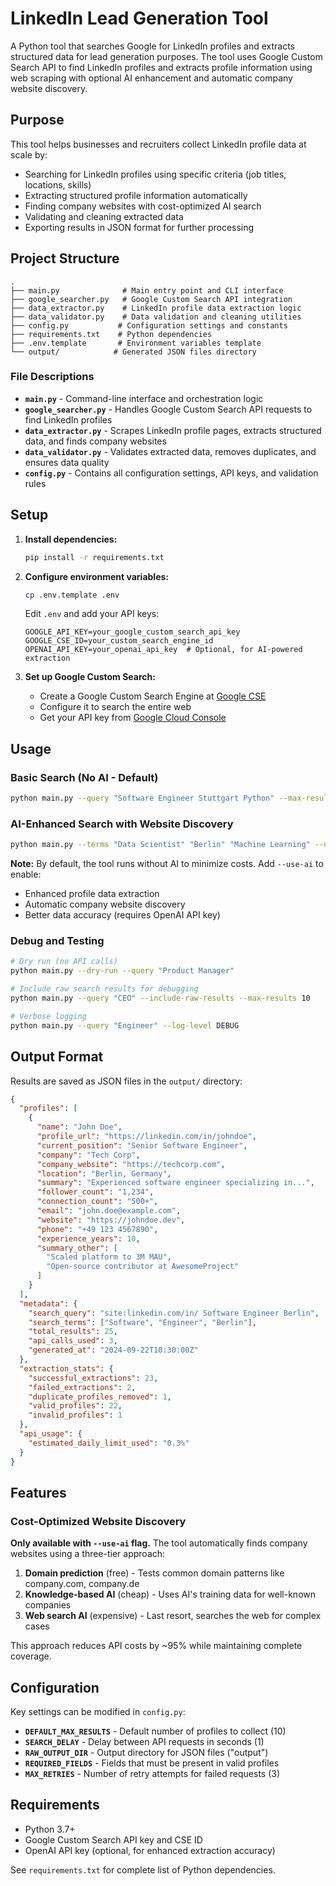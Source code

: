 # LinkedIn Lead Generation Tool

A Python tool that searches Google for LinkedIn profiles and extracts structured data for lead generation purposes. The tool uses Google Custom Search API to find LinkedIn profiles and extracts profile information using web scraping with optional AI enhancement and automatic company website discovery.

## Purpose

This tool helps businesses and recruiters collect LinkedIn profile data at scale by:
- Searching for LinkedIn profiles using specific criteria (job titles, locations, skills)
- Extracting structured profile information automatically
- Finding company websites with cost-optimized AI search
- Validating and cleaning extracted data
- Exporting results in JSON format for further processing

## Project Structure

```
.
├── main.py              # Main entry point and CLI interface
├── google_searcher.py   # Google Custom Search API integration
├── data_extractor.py    # LinkedIn profile data extraction logic
├── data_validator.py    # Data validation and cleaning utilities
├── config.py           # Configuration settings and constants
├── requirements.txt    # Python dependencies
├── .env.template       # Environment variables template
└── output/            # Generated JSON files directory
```

### File Descriptions

- **`main.py`** - Command-line interface and orchestration logic
- **`google_searcher.py`** - Handles Google Custom Search API requests to find LinkedIn profiles
- **`data_extractor.py`** - Scrapes LinkedIn profile pages, extracts structured data, and finds company websites
- **`data_validator.py`** - Validates extracted data, removes duplicates, and ensures data quality
- **`config.py`** - Contains all configuration settings, API keys, and validation rules

## Setup

1. **Install dependencies:**
   ```bash
   pip install -r requirements.txt
   ```

2. **Configure environment variables:**
   ```bash
   cp .env.template .env
   ```
   Edit `.env` and add your API keys:
   ```
   GOOGLE_API_KEY=your_google_custom_search_api_key
   GOOGLE_CSE_ID=your_custom_search_engine_id
   OPENAI_API_KEY=your_openai_api_key  # Optional, for AI-powered extraction
   ```

3. **Set up Google Custom Search:**
   - Create a Google Custom Search Engine at [Google CSE](https://cse.google.com/)
   - Configure it to search the entire web
   - Get your API key from [Google Cloud Console](https://console.cloud.google.com/)

## Usage

### Basic Search (No AI - Default)
```bash
python main.py --query "Software Engineer Stuttgart Python" --max-results 50
```

### AI-Enhanced Search with Website Discovery
```bash
python main.py --terms "Data Scientist" "Berlin" "Machine Learning" --use-ai --max-results 30
```

**Note:** By default, the tool runs without AI to minimize costs. Add `--use-ai` to enable:
- Enhanced profile data extraction 
- Automatic company website discovery
- Better data accuracy (requires OpenAI API key)

### Debug and Testing
```bash
# Dry run (no API calls)
python main.py --dry-run --query "Product Manager"

# Include raw search results for debugging
python main.py --query "CEO" --include-raw-results --max-results 10

# Verbose logging
python main.py --query "Engineer" --log-level DEBUG
```

## Output Format

Results are saved as JSON files in the `output/` directory:

```json
{
  "profiles": [
    {
      "name": "John Doe",
      "profile_url": "https://linkedin.com/in/johndoe",
      "current_position": "Senior Software Engineer",
      "company": "Tech Corp",
      "company_website": "https://techcorp.com",
      "location": "Berlin, Germany",
      "summary": "Experienced software engineer specializing in...",
      "follower_count": "1,234",
      "connection_count": "500+",
      "email": "john.doe@example.com",
      "website": "https://johndoe.dev",
      "phone": "+49 123 4567890",
      "experience_years": 10,
      "summary_other": [
        "Scaled platform to 3M MAU",
        "Open-source contributor at AwesomeProject"
      ]
    }
  ],
  "metadata": {
    "search_query": "site:linkedin.com/in/ Software Engineer Berlin",
    "search_terms": ["Software", "Engineer", "Berlin"],
    "total_results": 25,
    "api_calls_used": 3,
    "generated_at": "2024-09-22T10:30:00Z"
  },
  "extraction_stats": {
    "successful_extractions": 23,
    "failed_extractions": 2,
    "duplicate_profiles_removed": 1,
    "valid_profiles": 22,
    "invalid_profiles": 1
  },
  "api_usage": {
    "estimated_daily_limit_used": "0.3%"
  }
}
```

## Features

### Cost-Optimized Website Discovery
**Only available with `--use-ai` flag.** The tool automatically finds company websites using a three-tier approach:

1. **Domain prediction** (free) - Tests common domain patterns like company.com, company.de
2. **Knowledge-based AI** (cheap) - Uses AI's training data for well-known companies  
3. **Web search AI** (expensive) - Last resort, searches the web for complex cases

This approach reduces API costs by ~95% while maintaining complete coverage.

## Configuration

Key settings can be modified in `config.py`:

- **`DEFAULT_MAX_RESULTS`** - Default number of profiles to collect (10)
- **`SEARCH_DELAY`** - Delay between API requests in seconds (1)
- **`RAW_OUTPUT_DIR`** - Output directory for JSON files ("output")
- **`REQUIRED_FIELDS`** - Fields that must be present in valid profiles
- **`MAX_RETRIES`** - Number of retry attempts for failed requests (3)

## Requirements

- Python 3.7+
- Google Custom Search API key and CSE ID
- OpenAI API key (optional, for enhanced extraction accuracy)

See `requirements.txt` for complete list of Python dependencies.